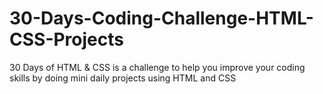 # 30-Days-Coding-Challenge-HTML-CSS-Projects
30 Days of HTML & CSS is a challenge to help you improve your coding skills by doing mini daily projects using HTML and CSS
